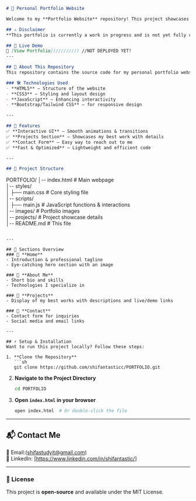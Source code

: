 ```md
# 🌟 Personal Portfolio Website

Welcome to my **Portfolio Website** repository! This project showcases my skills, projects, and experiences in an simple manner.

## ⚠️ Disclaimer
**This portfolio is currently a work in progress and is not yet fully completed. Some features and sections may be incomplete or subject to change.**

## 🎨 Live Demo
🔗 [View Portfolio](////////) //NOT DEPLOYED YET!
---

## 📌 About This Repository
This repository contains the source code for my personal portfolio website. The portfolio is designed to be **clean, modern, and responsive** while highlighting my expertise and projects.

### 🛠️ Technologies Used
- **HTML5** – Structure of the website
- **CSS3** – Styling and layout design
- **JavaScript** – Enhancing interactivity
- **Bootstrap/Tailwind CSS** – for responsive design

---

## 🚀 Features
✅ **Interactive UI** – Smooth animations & transitions  
✅ **Projects Section** – Showcases my best work with details  
✅ **Contact Form** – Easy way to reach out to me  
✅ **Fast & Optimized** – Lightweight and efficient code  

---

## 📂 Project Structure
```
PORTFOLIO/
│-- index.html        # Main webpage <br>
│-- styles/ <br>
│   ├── main.css      # Core styling file <br>
│-- scripts/ <br>
│   ├── main.js       # JavaScript functions & interactions<br>
│-- images/           # Portfolio images <br>
│-- projects/         # Project showcase details <br>
│-- README.md         # This file <br>
```

---

## 🎯 Sections Overview 
### 🔹 **Home**
- Introduction & professional tagline
- Eye-catching hero section with an image

### 🔹 **About Me**
- Short bio and skills
- Technologies I specialize in

### 🔹 **Projects**
- Display of my best works with descriptions and live/demo links

### 🔹 **Contact**
- Contact form for inquiries
- Social media and email links

---

## ⚡ Setup & Installation
Want to run this project locally? Follow these steps:

1. **Clone the Repository**
   ```sh
   git clone https://github.com/shifantasticc/PORTFOLIO.git
   ```
2. **Navigate to the Project Directory**
   ```sh
   cd PORTFOLIO
   ```
3. **Open `index.html` in your browser**
   ```sh
   open index.html  # Or double-click the file
   ```

---

## 📬 Contact Me
📧 Email:(shifastudyit@gmail.com)  
💼 LinkedIn: [https://www.linkedin.com/in/shifantastic/]

---

### 📜 License
This project is **open-source** and available under the MIT License.
```
